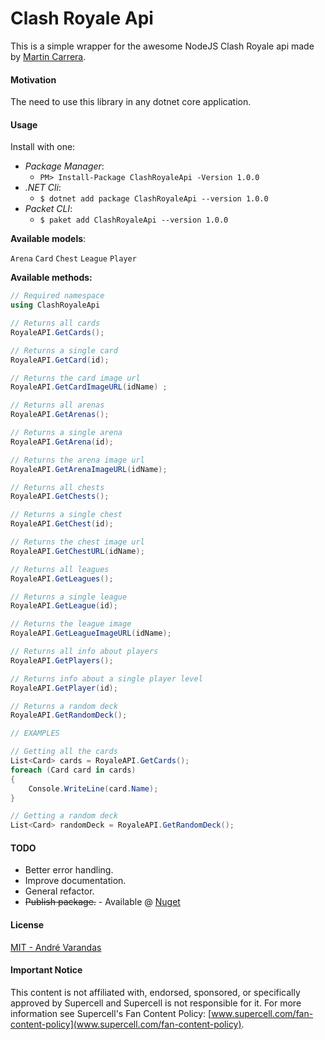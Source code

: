 ﻿# Clash Royale Api

This is a simple wrapper for the awesome NodeJS Clash Royale api made by [Martin Carrera](https://github.com/martincarrera/clash-royale-api).

#### Motivation
The need to use this library in any dotnet core application.

#### Usage

Install with one:

- *Package Manager*:
  - `PM> Install-Package ClashRoyaleApi -Version 1.0.0`
- *.NET Cli*: 
  - `$ dotnet add package ClashRoyaleApi --version 1.0.0`
- *Packet CLI*: 
  - `$ paket add ClashRoyaleApi --version 1.0.0`

**Available models**:

`Arena`
`Card`
`Chest`
`League`
`Player`

**Available methods:**

```csharp
// Required namespace
using ClashRoyaleApi

// Returns all cards
RoyaleAPI.GetCards();

// Returns a single card
RoyaleAPI.GetCard(id); 

// Returns the card image url
RoyaleAPI.GetCardImageURL(idName) ;

// Returns all arenas
RoyaleAPI.GetArenas();

// Returns a single arena
RoyaleAPI.GetArena(id); 

// Returns the arena image url
RoyaleAPI.GetArenaImageURL(idName);

// Returns all chests
RoyaleAPI.GetChests();

// Returns a single chest
RoyaleAPI.GetChest(id);

// Returns the chest image url
RoyaleAPI.GetChestURL(idName);

// Returns all leagues
RoyaleAPI.GetLeagues();

// Returns a single league
RoyaleAPI.GetLeague(id);

// Returns the league image
RoyaleAPI.GetLeagueImageURL(idName);

// Returns all info about players
RoyaleAPI.GetPlayers();

// Returns info about a single player level
RoyaleAPI.GetPlayer(id);

// Returns a random deck
RoyaleAPI.GetRandomDeck();

// EXAMPLES

// Getting all the cards
List<Card> cards = RoyaleAPI.GetCards();
foreach (Card card in cards)
{
    Console.WriteLine(card.Name);
}

// Getting a random deck
List<Card> randomDeck = RoyaleAPI.GetRandomDeck();
```

#### TODO
- Better error handling.
- Improve documentation.
- General refactor.
- ~~Publish package.~~ - Available @ [Nuget](https://www.nuget.org/packages/ClashRoyaleApi/)


#### License
[MIT - André Varandas](LICENSE.txt)

#### Important Notice
This content is not affiliated with, endorsed, sponsored, or specifically approved by Supercell and Supercell is not responsible for it. For more information see Supercell's Fan Content Policy: [www.supercell.com/fan-content-policy](www.supercell.com/fan-content-policy).